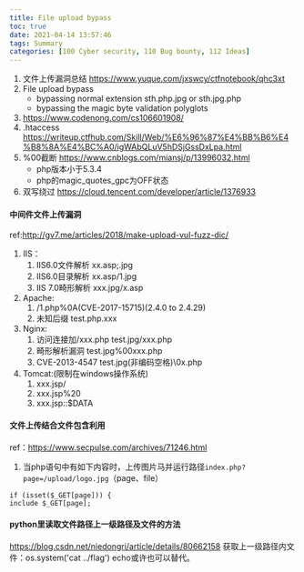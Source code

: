 ```yaml
---
title: File upload bypass
toc: true
date: 2021-04-14 13:57:46
tags: Summary
categories: [100 Cyber security, 110 Bug bounty, 112 Ideas]
---
```


1. 文件上传漏洞总结 https://www.yuque.com/jxswcy/ctfnotebook/qhc3xt
1. File upload bypass
    * bypassing normal extension
        sth.php.jpg or sth.jpg.php
    * bypassing the magic byte validation
        polyglots
1.  https://www.codenong.com/cs106601908/
1.  .htaccess https://writeup.ctfhub.com/Skill/Web/%E6%96%87%E4%BB%B6%E4%B8%8A%E4%BC%A0/igWAbQLuV5hDSjGssDxLpa.html
1.  %00截断 https://www.cnblogs.com/miansj/p/13996032.html
    * php版本小于5.3.4
    * php的magic_quotes_gpc为OFF状态
1.  双写绕过 https://cloud.tencent.com/developer/article/1376933

#### 中间件文件上传漏洞
ref:http://gv7.me/articles/2018/make-upload-vul-fuzz-dic/
1. IIS：
    1. IIS6.0文件解析 xx.asp;.jpg
    2. IIS6.0目录解析 xx.asp/1.jpg
    3. IIS 7.0畸形解析 xxx.jpg/x.asp
1. Apache:
    1. /1.php%0A(CVE-2017-15715)(2.4.0 to 2.4.29)
    1. 未知后缀 test.php.xxx
1. Nginx:
    1. 访问连接加/xxx.php test.jpg/xxx.php
    1. 畸形解析漏洞 test.jpg%00xxx.php
    1. CVE-2013-4547 test.jpg(非编码空格)\0x.php
1. Tomcat:(限制在windows操作系统)
    1. xxx.jsp/
    1. xxx.jsp%20
    1. xxx.jsp::$DATA

#### 文件上传结合文件包含利用
ref：https://www.secpulse.com/archives/71246.html
1. 当php语句中有如下内容时，上传图片马并运行路径`index.php?page=/upload/logo.jpg`（page、file）
```
if (isset($_GET[page])) {
include $_GET[page];
```

#### python里读取文件路径上一级路径及文件的方法
https://blog.csdn.net/niedongri/article/details/80662158
获取上一级路径内文件：os.system('cat ../flag')
echo或许也可以替代。
